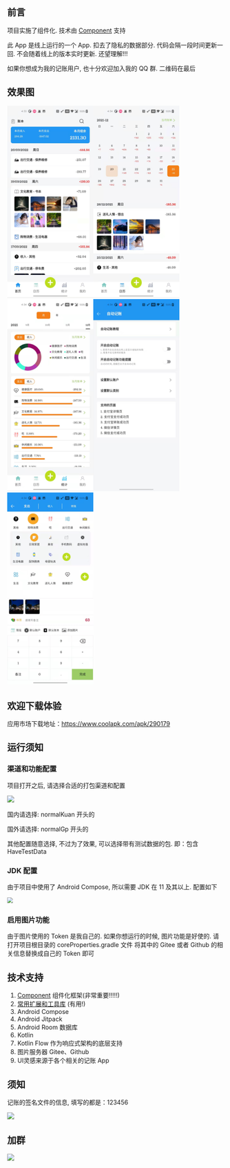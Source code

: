 ## 前言

项目实施了组件化. 技术由 [Component](https://github.com/xiaojinzi123/Component) 支持

此 App 是线上运行的一个 App. 扣去了隐私的数据部分. 代码会隔一段时间更新一回. 不会随着线上的版本实时更新. 还望理解!!!

如果你想成为我的记账用户, 也十分欢迎加入我的 QQ 群. 二维码在最后

## 效果图

<img src="./app-tally/document/appImgs/1_1_0/img_1.png" width="200" /><img src="./app-tally/document/appImgs/1_1_0/img_2.png" width="200" /><img src="./app-tally/document/appImgs/1_1_0/img_3.png" width="200" /><img src="./app-tally/document/appImgs/1_1_0/img_4.png" width="200" /><img src="./app-tally/document/appImgs/1_1_0/img_5.png" width="200" />

## 欢迎下载体验

应用市场下载地址：https://www.coolapk.com/apk/290179

## 运行须知

### 渠道和功能配置

项目打开之后, 请选择合适的打包渠道和配置

![](https://s2.loli.net/2022/03/02/3nBXxSwy9kzMD1m.png)

国内请选择: normalKuan 开头的

国外请选择: normalGp 开头的

其他配置随意选择, 不过为了效果, 可以选择带有测试数据的包. 即：包含 HaveTestData

### JDK 配置

由于项目中使用了 Android Compose, 所以需要 JDK 在 11 及其以上. 配置如下

<img src="https://s2.loli.net/2022/03/02/QNcOB32d5alZgUW.png" style="zoom:80%;" />

### 启用图片功能
由于图片使用的 Token 是我自己的. 如果你想运行的时候, 图片功能是好使的. 请打开项目根目录的 coreProperties.gradle 文件
将其中的 Gitee 或者 Github 的相关信息替换成自己的 Token 即可

## 技术支持

1. [Component](https://github.com/xiaojinzi123/Component) 组件化框架(非常重要!!!!!)
2. [常用扩展和工具库](https://github.com/xiaojinzi123/AndroidSupport) (有用!)
3. Android Compose
4. Android Jitpack
5. Android Room 数据库
6. Kotlin
7. Kotlin Flow 作为响应式架构的底层支持
8. 图片服务器 Gitee、Github
9. UI灵感来源于各个相关的记账 App

## 须知

记账的签名文件的信息, 填写的都是：123456

![](https://s2.loli.net/2022/03/02/Yz1hocrHnqeJMRI.png)

## 加群

<img src="https://s2.loli.net/2022/03/02/TWGC7vUxtmJcg16.jpg" />
